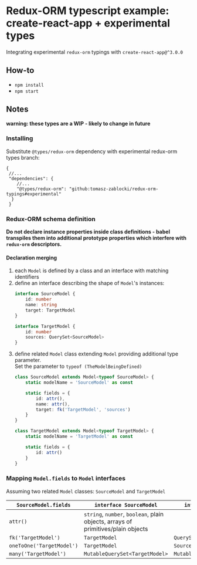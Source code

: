 # Redux-ORM typescript example: create-react-app + experimental types

Integrating experimental `redux-orm` typings with `create-react-app@^3.0.0`

## How-to

* `npm install` 
* `npm start`

## Notes

__warning: these types are a WIP - likely to change in future__

### Installing 

Substitute `@types/redux-orm` dependency with experimental redux-orm types branch:

```json5
{
 //...
 "dependencies": {
    //... 
    "@types/redux-orm": "github:tomasz-zablocki/redux-orm-typings#experimental"
  }
 }
```

### Redux-ORM schema definition

**Do not declare instance properties inside class definitions - babel transpiles them into additional prototype properties which interfere with `redux-orm` descriptors.**  

#### Declaration merging

1. each `Model` is defined by a class and an interface with matching identifiers
2. define an interface describing the shape of `Model`'s instances:
    ```typescript
    interface SourceModel {
        id: number
        name: string
        target: TargetModel
    }
 
    interface TargetModel {
        id: number
        sources: QuerySet<SourceModel>
    }
    ```
3. define related `Model` class extending `Model` providing additional type parameter. 
    <br>Set the parameter to `typeof (TheModelBeingDefined)`
    ```typescript
    class SourceModel extends Model<typeof SourceModel> {
        static modelName = 'SourceModel' as const
    
        static fields = {
            id: attr(),
            name: attr(),
            target: fk('TargetModel', 'sources')
        }
    }
 
    class TargetModel extends Model<typeof TargetModel> {
        static modelName = 'TargetModel' as const
    
        static fields = {
            id: attr()
        }
    }
    ```
   
### Mapping `Model.fields` to `Model` interfaces  

Assuming two related `Model` classes: `SourceModel` and `TargetModel`
    
| `SourceModel.fields` | `interface SourceModel` | `interface TargetModel` |
| --- | --- | --- | 
| `attr()` | `string`, `number`, `boolean`, plain objects, arrays of primitives/plain objects |  |  
| `fk('TargetModel')` | `TargetModel` | `QuerySet<SourceModel>`|
| `oneToOne('TargetModel')` | `TargetModel` |`SourceModel`|
| `many('TargetModel')` |`MutableQuerySet<TargetModel>` | `MutableQuerySet<SourceModel>`| 
